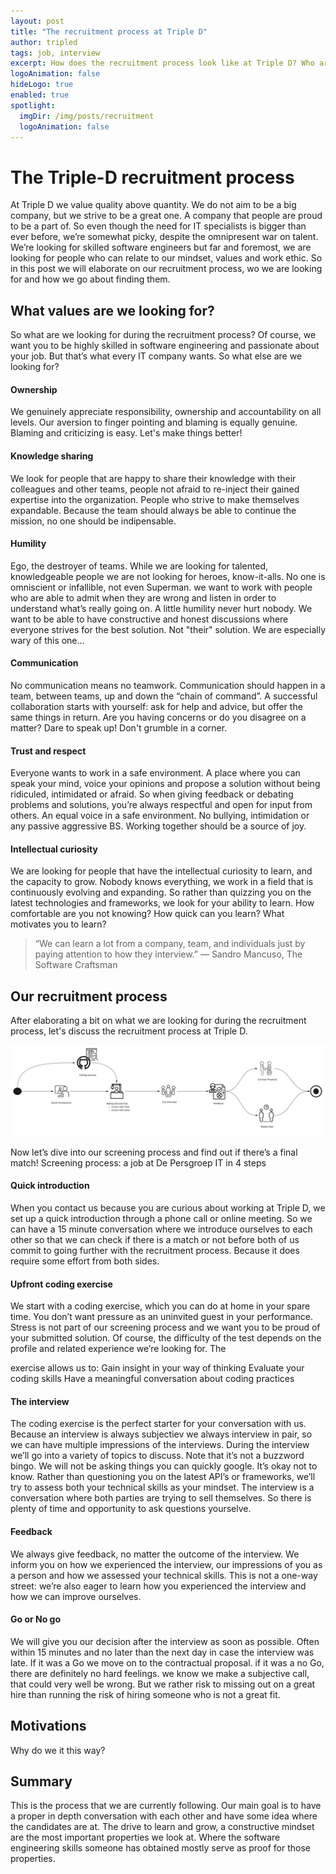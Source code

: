 ```yaml
---
layout: post 
title: "The recruitment process at Triple D"
author: tripled
tags: job, interview
excerpt: How does the recruitment process look like at Triple D? Who are we looking for? How are we looking? 
logoAnimation: false 
hideLogo: true 
enabled: true
spotlight:
  imgDir: /img/posts/recruitment
  logoAnimation: false
---
```

# The Triple-D recruitment process

At Triple D we value quality above quantity. We do not aim to be a big company, but we strive to be a great one. A company that people are proud to be a part of. So even though the need for IT specialists is bigger than ever before, we’re somewhat picky, despite the omnipresent war on talent. We’re looking for skilled software engineers but far and foremost, we are looking for people who can relate to our mindset, values and work ethic. So in this post we will elaborate on our recruitment process, wo we are looking for and how we go about finding them.

## What values are we looking for?

So what are we looking for during the recruitment process? Of course, we want you to be highly skilled in software engineering and passionate about your job. But that’s what every IT company wants. So what else are we looking for?
            
#### Ownership

We genuinely appreciate responsibility, ownership and accountability on all levels. Our aversion to finger pointing and blaming is equally genuine. Blaming and criticizing is easy. Let's make things better!

#### Knowledge sharing

We look for people that are happy to share their knowledge with their colleagues and other teams, people not afraid to re-inject their gained expertise into the organization. People who strive to make themselves expandable. Because the team should always be able to continue the mission, no one should be indipensable. 

#### Humility

Ego, the destroyer of teams.  While we are looking for talented, knowledgeable people we are not looking for heroes, know-it-alls. No one is omniscient or infallible, not even Superman. we want to work with people who are able to admit when they are wrong and listen in order to understand what’s really going on. A little humility never hurt nobody. We want to be able to have constructive and honest discussions where everyone strives for the best solution. Not "their" solution. We are especially wary of this one...

#### Communication

No communication means no teamwork. Communication should happen in a team, between teams, up and down the “chain of command”. A successful collaboration starts with yourself: ask for help and advice, but offer the same things in return. Are you having concerns or do you disagree on a matter? Dare to speak up! Don't grumble in a corner.

#### Trust and respect

Everyone wants to work in a safe environment. A place where you can speak your mind, voice your opinions and propose a solution without being ridiculed, intimidated or afraid. So when giving feedback or debating problems and solutions, you’re always
respectful and open for input from others. An equal voice in a safe environment. No bullying, intimidation or any passive aggressive BS. Working together should be a source of joy.

#### Intellectual curiosity

We are looking for people that have the intellectual curiosity to learn, and the capacity to grow. Nobody knows everything, we work in a field that is continuously evolving and expanding. So rather than quizzing you on the latest technologies and frameworks, we look for your ability to learn. How comfortable are you not knowing? How quick can you learn? What motivates you to learn? 

> “We can learn a lot from a company, team, and individuals just by paying attention to how they interview.” ― Sandro Mancuso, The Software Craftsman

## Our recruitment process

After elaborating a bit on what we are looking for during the recruitment process, let's discuss the recruitment process at Triple D.

![Recruitement Process](/img/posts/recruitment/recruitement-process.jpg)

Now let’s dive into our screening process and find out if there’s a final match!
Screening process: a job at De Persgroep IT in 4 steps

#### Quick introduction

When you contact us because you are curious about working at Triple D, we set up a quick introduction through a phone call or online meeting. So we can have a 15 minute conversation where we introduce ourselves to each other so that we can check if there is a match or not before both of us commit to going further with the recruitment process. Because it does require some effort from both sides.  

#### Upfront coding exercise

We start with a coding exercise, which you can do at home in your spare time. You don’t want pressure as an
uninvited guest in your performance. Stress is not part of our screening process and we want you to be proud
of your submitted solution.
Of course, the difficulty of the test depends on the profile and related experience we’re looking for. The

exercise allows us to:
Gain insight in your way of thinking
Evaluate your coding skills
Have a meaningful conversation about coding practices

#### The interview

The coding exercise is the perfect starter for your conversation with us. Because an interview is always subjectiev we always interview in pair, so we can have multiple impressions of the interviews. During the interview we’ll go into a variety of topics to discuss. Note that it’s not a buzzword bingo. We will not be asking things you can quickly google. It’s okay not to know. Rather than questioning you on the latest API’s
or frameworks, we’ll try to assess both your technical skills as your mindset. The interview is a conversation where both parties are trying to sell themselves. So there is plenty of time and opportunity to ask questions yourselve. 

#### Feedback

We always give feedback, no matter the outcome of the interview. We inform you on how we experienced the interview, our impressions of you as a person and how we assessed your technical skills. This is not a one-way street: we’re also eager to learn how you experienced the interview and how we can improve ourselves.

#### Go or No go

We will give you our decision after the interview as soon as possible. Often within 15 minutes and no later than the next day in case the interview was late. If it was a Go we move on to the contractual proposal. if it was a no Go, there are definitely no hard feelings. we know we make a subjective call, that could very well be wrong. But we rather risk to missing out on a great hire than running the risk of hiring someone who is not a great fit.

## Motivations

Why do we it this way?

## Summary

This is the process that we are currently following. Our main goal is to have a proper in depth conversation with each other and have some idea where the candidates are at. The drive to learn and grow, a constructive mindset are the most important properties we look at. Where the software engineering skills someone has obtained mostly serve as proof for those properties.   